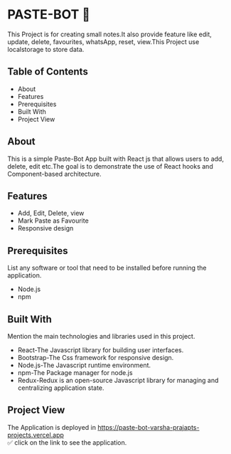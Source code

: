 # PASTE-BOT :blue_book:

This Project is for creating small notes.It also provide feature like edit, update, delete, favourites, whatsApp, reset, view.This Project use localstorage to store data.

## Table of Contents
- About
- Features
- Prerequisites
- Built With
- Project View

## About

This is a simple Paste-Bot App built with React js that allows users to add, delete, edit etc.The goal is to demonstrate the use of React hooks and Component-based architecture.

## Features

- Add, Edit, Delete, view
- Mark Paste as Favourite
- Responsive design

## Prerequisites

List any software or tool that need to be installed before running the application.
- Node.js
- npm

## Built With

Mention the main technologies and libraries used in this project.
- React-The Javascript library for building user interfaces.
- Bootstrap-The Css framework for responsive design.
- Node.js-The Javascript runtime environment.
- npm-The Package manager for node.js
- Redux-Redux is an open-source Javascript library for managing and centralizing application state.

## Project View

The Application is deployed in https://paste-bot-varsha-prajapts-projects.vercel.app <br>
:white_check_mark: click on the link to see the application.
